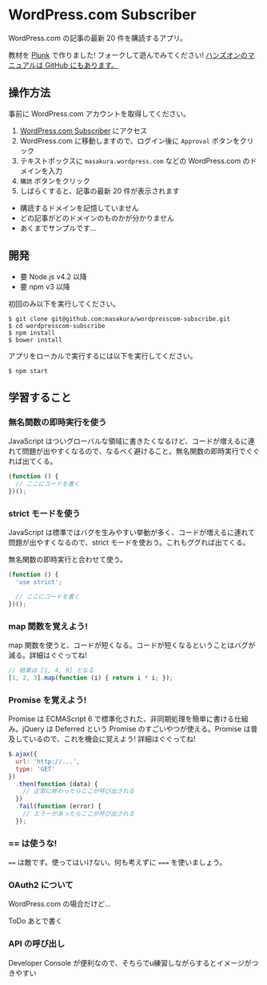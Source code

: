 # WordPress.com Subscriber
WordPress.com の記事の最新 20 件を購読するアプリ。

教材を [Plunk](https://plnkr.co/edit/cbsmCG?p=info) で作りました! フォークして遊んでみてください! [ハンズオンのマニュアルは GitHub にもあります。](HANDSON.md)

## 操作方法
事前に WordPress.com アカウントを取得してください。

1. [WordPress.com Subscriber](http://masakura.github.io/wordpresscom-subscribe/) にアクセス
2. WordPress.com に移動しますので、ログイン後に `Approval` ボタンをクリック
3. テキストボックスに `masakura.wordpress.com` などの WordPress.com のドメインを入力
4. `購読` ボタンをクリック
5. しばらくすると、記事の最新 20 件が表示されます


* 購読するドメインを記憶していません
* どの記事がどのドメインのものかが分かりません
* あくまでサンプルです...


## 開発
* 要 Node.js v4.2 以降
* 要 npm v3 以降

初回のみ以下を実行してください。

```
$ git clone git@github.com:masakura/wordpresscom-subscribe.git
$ cd wordpresscom-subscribe
$ npm install
$ bower install
```

アプリをローカルで実行するには以下を実行してください。

```
$ npm start
```


## 学習すること
### 無名関数の即時実行を使う
JavaScript はついグローバルな領域に書きたくなるけど、コードが増えるに連れて問題が出やすくなるので、なるべく避けること。無名関数の即時実行でぐぐれば出てくる。

```javascript
(function () {
  // ここにコードを書く
})();
```


### strict モードを使う
JavaScript は標準ではバグを生みやすい挙動が多く、コードが増えるに連れて問題が出やすくなるので、strict モードを使おう。これもググれば出てくる。

無名関数の即時実行と合わせて使う。

```javascript
(function () {
  'use strict';

  // ここにコードを書く
})();
```


### map 関数を覚えよう!
map 関数を使うと、コードが短くなる。コードが短くなるということはバグが減る。詳細はぐぐってね!

```javascript
// 結果は [1, 4, 9] となる
[1, 2, 3].map(function (i) { return i * i; });
```


### Promise を覚えよう!
Promise は ECMAScript 6 で標準化された、非同期処理を簡単に書ける仕組み。jQuery は Deferred という Promise のすごいやつが使える。Promise は普及しているので、これを機会に覚えよう! 詳細はぐぐってね!

```javascript
$.ajax({
  url: 'http://...',
  type: 'GET'
})
  .then(function (data) {
    // 正常に終わったらここが呼び出される
  })
  .fail(function (error) {
    // エラーがあったらここが呼び出される
  });
```


### == は使うな!
`==` は敵です。使ってはいけない。何も考えずに `===` を使いましょう。


### OAuth2 について
WordPress.com の場合だけど...

ToDo あとで書く


### API の呼び出し
Developer Console が便利なので、そちらでu練習しながらするとイメージがつきやすい
